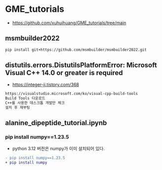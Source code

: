 # GME_tutorials
* https://github.com/xuhuihuang/GME_tutorials/tree/main

## msmbuilder2022
```sh
pip install git+https://github.com/msmbuilder/msmbuilder2022.git
```

## distutils.errors.DistutilsPlatformError: Microsoft Visual C++ 14.0 or greater is required
* https://integer-ji.tistory.com/368
```sh
https://visualstudio.microsoft.com/ko/visual-cpp-build-tools
Build Tools 다운로드
C++를 사용한 데스크톱 개발만 체크
설치 후 재부팅
```

## alanine_dipeptide_tutorial.ipynb
### pip install numpy==1.23.5
* python 3.12 버전은 numpy가 이미 설치되어 있다.
```diff
- pip install numpy==1.23.5
+ pip install numpy
```
